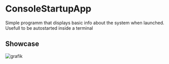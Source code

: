 # ConsoleStartupApp
Simple programm that displays basic info about the system when launched.
Usefull to be autostarted inside a terminal 
## Showcase
![grafik](https://user-images.githubusercontent.com/54072019/213948760-77029e11-b094-48f0-9db1-2c8d277a0e88.png)
